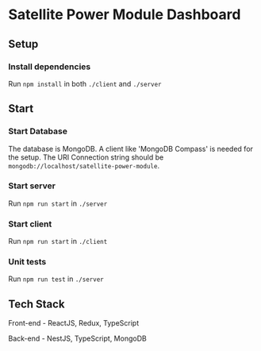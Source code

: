# Satellite Power Module Dashboard

## Setup

### Install dependencies
Run `npm install` in both `./client` and `./server`

## Start

### Start Database
The database is MongoDB. A client like 'MongoDB Compass' is needed for the setup. The URI Connection string should be `mongodb://localhost/satellite-power-module`.

### Start server
Run `npm run start` in `./server`

### Start client
Run `npm run start` in `./client`

### Unit tests
Run `npm run test` in `./server`

## Tech Stack
Front-end - ReactJS, Redux, TypeScript

Back-end - NestJS, TypeScript, MongoDB
